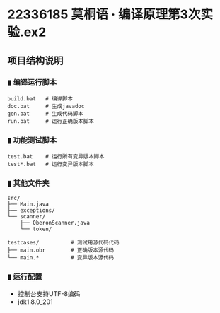 # 22336185 莫桐语 · 编译原理第3次实验.ex2

## 项目结构说明

### ▮ 编译运行脚本

```
build.bat	# 编译脚本
doc.bat		# 生成javadoc
gen.bat		# 生成代码脚本
run.bat		# 运行正确版本脚本
```



### ▮ 功能测试脚本

```
test.bat	# 运行所有变异版本脚本
test*.bat	# 运行变异版本脚本
```



### ▮ 其他文件夹

```
src/			
├── Main.java		
├── exceptions/
└── scanner/
	├── OberonScanner.java
	└── token/

testcases/			# 测试用源代码代码
├── main.obr		# 正确版本源代码
└── main.* 			# 变异版本源代码
```



### ▮ 运行配置

- 控制台支持UTF-8编码
- jdk1.8.0_201
